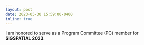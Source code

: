 ```yaml
---
layout: post
date: 2023-05-30 15:59:00-0400
inline: true
---
```


I am honored to serve as a Program Committee (PC) member for **SIGSPATIAL 2023**. 
